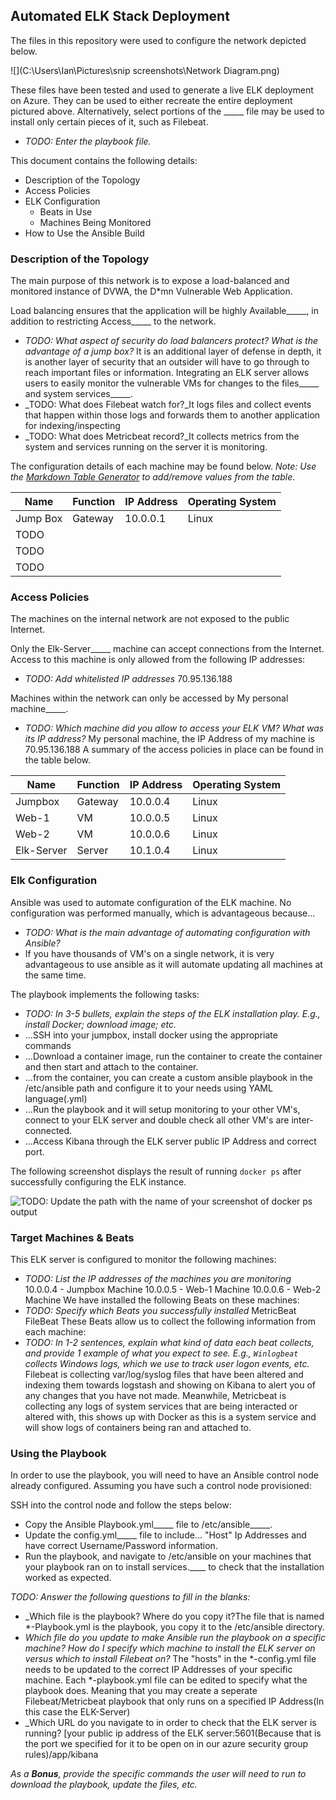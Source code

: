 ## Automated ELK Stack Deployment

The files in this repository were used to configure the network depicted below.

![](C:\Users\Ian\Pictures\snip screenshots\Network Diagram.png)

These files have been tested and used to generate a live ELK deployment on Azure. They can be used to either recreate the entire deployment pictured above. Alternatively, select portions of the _____ file may be used to install only certain pieces of it, such as Filebeat.

  - _TODO: Enter the playbook file._

This document contains the following details:
- Description of the Topology
- Access Policies
- ELK Configuration
  - Beats in Use
  - Machines Being Monitored
- How to Use the Ansible Build


### Description of the Topology

The main purpose of this network is to expose a load-balanced and monitored instance of DVWA, the D*mn Vulnerable Web Application.

Load balancing ensures that the application will be highly Available_____, in addition to restricting Access_____ to the network.
- _TODO: What aspect of security do load balancers protect? What is the advantage of a jump box?_
It is an additional layer of defense in depth, it is another layer of security that an outsider will have to go through to reach important files or information.
Integrating an ELK server allows users to easily monitor the vulnerable VMs for changes to the files_____ and system services_____.
- _TODO: What does Filebeat watch for?_It logs files and collect events that happen within those logs and forwards them to another application for indexing/inspecting
- _TODO: What does Metricbeat record?_It collects metrics from the system and services running on the server it is monitoring.

The configuration details of each machine may be found below.
_Note: Use the [Markdown Table Generator](http://www.tablesgenerator.com/markdown_tables) to add/remove values from the table_.

| Name     | Function | IP Address | Operating System |
|----------|----------|------------|------------------|
| Jump Box | Gateway  | 10.0.0.1   | Linux            |
| TODO     |          |            |                  |
| TODO     |          |            |                  |
| TODO     |          |            |                  |

### Access Policies

The machines on the internal network are not exposed to the public Internet. 

Only the Elk-Server_____ machine can accept connections from the Internet. Access to this machine is only allowed from the following IP addresses:
- _TODO: Add whitelisted IP addresses_
70.95.136.188

Machines within the network can only be accessed by My personal machine_____.
- _TODO: Which machine did you allow to access your ELK VM? What was its IP address?_
My personal machine, the IP Address of my machine is 70.95.136.188
A summary of the access policies in place can be found in the table below.

| Name       | Function | IP Address | Operating System |
|------------|----------|------------|------------------|
| Jumpbox    | Gateway  | 10.0.0.4   | Linux            |
| Web-1      | VM       | 10.0.0.5   | Linux            |
| Web-2      | VM       | 10.0.0.6   | Linux            |
| Elk-Server | Server   | 10.1.0.4   | Linux            |

### Elk Configuration

Ansible was used to automate configuration of the ELK machine. No configuration was performed manually, which is advantageous because...
- _TODO: What is the main advantage of automating configuration with Ansible?_
- If you have thousands of VM's on a single network, it is very advantageous to use ansible as it will automate updating all machines at the same time.

The playbook implements the following tasks:
- _TODO: In 3-5 bullets, explain the steps of the ELK installation play. E.g., install Docker; download image; etc._
- ...SSH into your jumpbox, install docker using the appropriate commands
- ...Download a container image, run the container to create the container and then start and attach to the container.
- ...from the container, you can create a custom ansible playbook in the /etc/ansible path and configure it to your needs using YAML language(.yml)
- ...Run the playbook and it will setup monitoring to your other VM's, connect to your ELK server and double check all other VM's are inter-connected.
- ...Access Kibana through the ELK server public IP Address and correct port.

The following screenshot displays the result of running `docker ps` after successfully configuring the ELK instance.

![TODO: Update the path with the name of your screenshot of docker ps output](Images/docker_ps_output.png)

### Target Machines & Beats
This ELK server is configured to monitor the following machines:
- _TODO: List the IP addresses of the machines you are monitoring_
10.0.0.4 - Jumpbox Machine
10.0.0.5 - Web-1 Machine
10.0.0.6 - Web-2 Machine
We have installed the following Beats on these machines:
- _TODO: Specify which Beats you successfully installed_
MetricBeat
FileBeat
These Beats allow us to collect the following information from each machine:
- _TODO: In 1-2 sentences, explain what kind of data each beat collects, and provide 1 example of what you expect to see. E.g., `Winlogbeat` collects Windows logs, which we use to track user logon events, etc._
Filebeat is collecting var/log/syslog files that have been altered and indexing them towards logstash and showing on Kibana to alert you of any changes that you have not made.
Meanwhile, Metricbeat is collecting any logs of system services that are being interacted or altered with, this shows up with Docker as this is a system service and will show logs of containers being ran and attached to.
### Using the Playbook
In order to use the playbook, you will need to have an Ansible control node already configured. Assuming you have such a control node provisioned: 

SSH into the control node and follow the steps below:
- Copy the Ansible Playbook.yml_____ file to /etc/ansible_____.
- Update the config.yml_____ file to include... "Host" Ip Addresses and have correct Username/Password information.
- Run the playbook, and navigate to /etc/ansible on your machines that your playbook ran on to install services.____ to check that the installation worked as expected.

_TODO: Answer the following questions to fill in the blanks:_
- _Which file is the playbook?
 Where do you copy it?The file that is named *-Playbook.yml is the playbook, you copy it to the /etc/ansible directory.
- _Which file do you update to make Ansible run the playbook on a specific machine? How do I specify which machine to install the ELK server on versus which to install Filebeat on?_
The "hosts" in the *-config.yml file needs to be updated to the correct IP Addresses of your specific machine. Each *-playbook.yml file can be edited to specify what the playbook does. Meaning that you may create a seperate Filebeat/Metricbeat playbook that only runs on a specified IP Address(In this case the ELK-Server)
- _Which URL do you navigate to in order to check that the ELK server is running?
[your public ip address of the ELK server:5601(Because that is the port we specified for it to be open on in our azure security group rules)/app/kibana

_As a **Bonus**, provide the specific commands the user will need to run to download the playbook, update the files, etc._